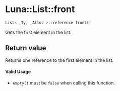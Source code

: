 # Luna::List::front

```c++
List< _Ty, _Alloc >::reference front()
```

Gets the first element in the list. 



## Return value
Returns one reference to the first element in the list. 

#### Valid Usage
* `empty()` must be `false` when calling this function. 

